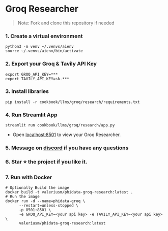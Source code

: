 # Groq Researcher

> Note: Fork and clone this repository if needed

### 1. Create a virtual environment

```shell
python3 -m venv ~/.venvs/aienv
source ~/.venvs/aienv/bin/activate
```

### 2. Export your Groq & Tavily API Key

```shell
export GROQ_API_KEY=***
export TAVILY_API_KEY=sk-***
```

### 3. Install libraries

```shell
pip install -r cookbook/llms/groq/research/requirements.txt
```

### 4. Run Streamlit App

```shell
streamlit run cookbook/llms/groq/research/app.py
```

- Open [localhost:8501](http://localhost:8501) to view your Groq Researcher.

### 5. Message on [discord](https://discord.gg/4MtYHHrgA8) if you have any questions

### 6. Star ⭐️ the project if you like it.

### 7. Run with Docker

```shell
# Optionally Build the image
docker build -t valeriusm/phidata-groq-research:latest .
# Run the image
docker run -d --name=phidata-groq \
      --restart=unless-stopped \
      -p 8501:8501 \
      -e GROQ_API_KEY=<your api key> -e TAVILY_API_KEY=<your api key> \
      valeriusm/phidata-groq-research:latest
```
